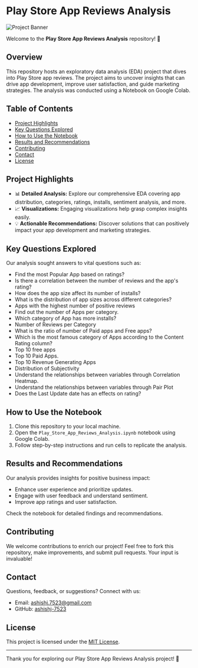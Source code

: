 # Play Store App Reviews Analysis

![Project Banner](https://drive.google.com/file/d/1Gwe6fiMwrDn6zdmMoNvO9up61Rug0o_n/view)


Welcome to the **Play Store App Reviews Analysis** repository! 🚀

## Overview

This repository hosts an exploratory data analysis (EDA) project that dives into Play Store app reviews. The project aims to uncover insights that can drive app development, improve user satisfaction, and guide marketing strategies. The analysis was conducted using a Notebook on Google Colab.

## Table of Contents

- [Project Highlights](#project-highlights)
- [Key Questions Explored](#key-questions-explored)
- [How to Use the Notebook](#how-to-use-the-notebook)
- [Results and Recommendations](#results-and-recommendations)
- [Contributing](#contributing)
- [Contact](#contact)
- [License](#license)

## Project Highlights

- 📊 **Detailed Analysis:** Explore our comprehensive EDA covering app distribution, categories, ratings, installs, sentiment analysis, and more.
- 📈 **Visualizations:** Engaging visualizations help grasp complex insights easily.
- 💡 **Actionable Recommendations:** Discover solutions that can positively impact your app development and marketing strategies.

## Key Questions Explored

Our analysis sought answers to vital questions such as:

 - Find the most Popular App based on ratings?
 - Is there a correlation between the number of reviews and the app's rating?
 - How does the app size affect its number of installs?
 - What is the distribution of app sizes across different categories?
 - Apps with the highest number of positive reviews
 - Find out the number of Apps per category.
 - Which category of App has more installs?
 - Number of Reviews per Category
 - What is the ratio of number of Paid apps and Free apps?
 - Which is the most famous category of Apps according to the Content Rating column?
 - Top 10 free apps
 - Top 10 Paid Apps.
 - Top 10 Revenue Generating Apps
 - Distribution of Subjectivity
 - Understand the relationships between variables through Correlation Heatmap.
 - Understand the relationships between variables through Pair Plot
 - Does the Last Update date has an effects on rating?


## How to Use the Notebook

1. Clone this repository to your local machine.
2. Open the `Play_Store_App_Reviews_Analysis.ipynb` notebook using Google Colab.
3. Follow step-by-step instructions and run cells to replicate the analysis.

## Results and Recommendations

Our analysis provides insights for positive business impact:
- Enhance user experience and prioritize updates.
- Engage with user feedback and understand sentiment.
- Improve app ratings and user satisfaction.

Check the notebook for detailed findings and recommendations.

## Contributing

We welcome contributions to enrich our project! Feel free to fork this repository, make improvements, and submit pull requests. Your input is invaluable!

## Contact

Questions, feedback, or suggestions? Connect with us:
- Email: [ashishj.7523@gmail.com](ashishj.7523@gmail.com)
- GitHub: [ashishj-7523](https://github.com/ashishj-7523)

## License

This project is licensed under the [MIT License](LICENSE).

---

Thank you for exploring our Play Store App Reviews Analysis project! 🎉
